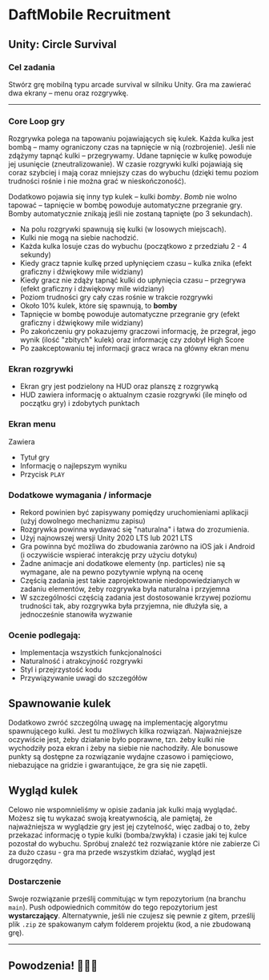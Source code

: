 # DaftMobile Recruitment

## Unity: Circle Survival

### Cel zadania

Stwórz grę mobilną typu arcade survival w silniku Unity. Gra ma zawierać dwa ekrany – menu oraz rozgrywkę.

---

### Core Loop gry

Rozgrywka polega na tapowaniu pojawiających się kulek. Każda kulka jest bombą – mamy ograniczony czas na tapnięcie w nią (rozbrojenie). Jeśli nie zdążymy tapnąć kulki – przegrywamy. Udane tapnięcie w kulkę powoduje jej usunięcie (zneutralizowanie). W czasie rozgrywki kulki pojawiają się coraz szybciej i mają coraz mniejszy czas do wybuchu (dzięki temu poziom trudności rośnie i nie można grać w nieskończoność).

Dodatkowo pojawia się inny typ kulek – kulki *bomby*. *Bomb* nie wolno tapować – tapnięcie w bombę powoduje automatyczne przegranie gry. Bomby automatycznie znikają jeśli nie zostaną tapnięte (po 3 sekundach).

- Na polu rozgrywki spawnują się kulki (w losowych miejscach).
- Kulki nie mogą na siebie nachodzić.
- Każda kulka losuje czas do wybuchu (początkowo z przedziału 2 - 4 sekundy)
- Kiedy gracz tapnie kulkę przed upłynięciem czasu – kulka znika (efekt graficzny i dźwiękowy mile widziany)
- Kiedy gracz nie zdąży tapnąć kulki do upłynięcia czasu – przegrywa (efekt graficzny i dźwiękowy mile widziany)
- Poziom trudności gry cały czas rośnie w trakcie rozgrywki
- Około 10% kulek, które się spawnują, to **bomby**
- Tapnięcie w bombę powoduje automatyczne przegranie gry (efekt graficzny i dźwiękowy mile widziany)
- Po zakończeniu gry pokazujemy graczowi informację, że przegrał, jego wynik (ilość "zbitych" kulek) oraz informację czy zdobył High Score
- Po zaakceptowaniu tej informacji gracz wraca na główny ekran menu

### Ekran rozgrywki

- Ekran gry jest podzielony na HUD oraz planszę z rozgrywką
- HUD zawiera informację o aktualnym czasie rozgrywki (ile minęło od początku gry) i zdobytych punktach

### Ekran menu

Zawiera
- Tytuł gry
- Informację o najlepszym wyniku
- Przycisk `PLAY`

### Dodatkowe wymagania / informacje

- Rekord powinien być zapisywany pomiędzy uruchomieniami aplikacji (użyj dowolnego mechanizmu zapisu)
- Rozgrywka powinna wydawać się "naturalna" i łatwa do zrozumienia.
- Użyj najnowszej wersji Unity 2020 LTS lub 2021 LTS
- Gra powinna być możliwa do zbudowania zarówno na iOS jak i Android (i oczywiście wspierać interakcję przy użyciu dotyku)
- Żadne animacje ani dodatkowe elementy (np. particles) nie są wymagane, ale na pewno pozytywnie wpłyną na ocenę
- Częścią zadania jest takie zaprojektowanie niedopowiedzianych w zadaniu elementów, żeby rozgrywka była naturalna i przyjemna
- W szczególności częścią zadania jest dostosowanie krzywej poziomu trudności tak, aby rozgrywka była przyjemna, nie dłużyła się, a jednocześnie stanowiła wyzwanie

### Ocenie podlegają:

- Implementacja wszystkich funkcjonalności
- Naturalność i atrakcyjność rozgrywki
- Styl i przejrzystość kodu
- Przywiązywanie uwagi do szczegółów

## Spawnowanie kulek

Dodatkowo zwróć szczególną uwagę na implementację algorytmu spawnującego kulki. Jest tu możliwych kilka rozwiązań. Najważniejsze oczywiście jest, żeby działanie było poprawne, tzn. żeby kulki nie wychodziły poza ekran i żeby na siebie nie nachodziły. Ale bonusowe punkty są dostępne za rozwiązanie wydajne czasowo i pamięciowo, niebazujące na gridzie i gwarantujące, że gra się nie zapętli.

## Wygląd kulek

Celowo nie wspomnieliśmy w opisie zadania jak kulki mają wyglądać. Możesz się tu wykazać swoją kreatywnością, ale pamiętaj, że najważniejsza w wyglądzie gry jest jej czytelność, więc zadbaj o to, żeby przekazać informację o typie kulki (bomba/zwykła) i czasie jaki tej kulce pozostał do wybuchu. Spróbuj znaleźć też rozwiązanie które nie zabierze Ci za dużo czasu - gra ma przede wszystkim działać, wygląd jest drugorzędny.

### Dostarczenie

Swoje rozwiązanie prześlij commitując w tym repozytorium (na branchu `main`). Push odpowiednich commitów do tego repozytorium jest **wystarczający**. Alternatywnie, jeśli nie czujesz się pewnie z gitem, prześlij plik `.zip` ze spakowanym całym folderem projektu (kod, a nie zbudowaną grę).

---

## Powodzenia! 👩‍💻💪

